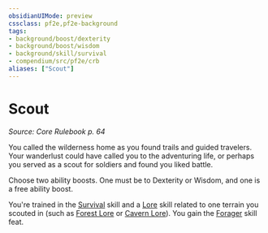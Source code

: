 ```yaml
---
obsidianUIMode: preview
cssclass: pf2e,pf2e-background
tags:
- background/boost/dexterity
- background/boost/wisdom
- background/skill/survival
- compendium/src/pf2e/crb
aliases: ["Scout"]
---
```

# Scout
*Source: Core Rulebook p. 64*  

You called the wilderness home as you found trails and guided travelers. Your wanderlust could have called you to the adventuring life, or perhaps you served as a scout for soldiers and found you liked battle.

Choose two ability boosts. One must be to Dexterity or Wisdom, and one is a free ability boost.

You're trained in the [Survival](compendium/skills.md#Survival) skill and a [Lore](compendium/skills.md#Lore) skill related to one terrain you scouted in (such as [Forest Lore](compendium/skills.md#Lore) or [Cavern Lore](compendium/skills.md#Lore)). You gain the [Forager](compendium/feats/forager.md) skill feat.